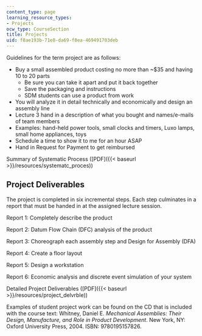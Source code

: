 ```yaml
---
content_type: page
learning_resource_types:
- Projects
ocw_type: CourseSection
title: Projects
uid: f8ae193b-71e8-da69-f8ea-469491703deb
---
```


Guidelines for the term project are as follows:

*   Buy a small assembled product costing no more than ~$35 and having 10 to 20 parts
    *   Be sure you can take it apart and put it back together
    *   Save the packaging and instructions
    *   SDM students can use a product from work
*   You will analyze it in detail technically and economically and design an assembly line
*   Lecture 3 hand in a description of what you bought and names/e-mails of team members
*   Examples: hand-held power tools, small clocks and timers, Luxo lamps, small home appliances, toys
*   Schedule a time to show it to me for an hour ASAP
*   Hand in Request for Payment to get reimbursed

Summary of Systematic Process ([PDF]({{< baseurl >}}/resources/systematc_proces))

Project Deliverables
--------------------

The project is completed in six incremental steps. Each step culminates in a report that must be handed in at the assigned lecture session.

Report 1: Completely describe the product

Report 2: Datum Flow Chain (DFC) analysis of the product

Report 3: Choreograph each assembly step and Design for Assembly (DFA)

Report 4: Create a floor layout

Report 5: Design a workstation

Report 6: Economic analysis and discrete event simulation of your system

Detailed Project Deliverables ([PDF]({{< baseurl >}}/resources/project_delvrble))

Examples of student project work can be found on the CD that is included with the course text: Whitney, Daniel E. _Mechanical Assemblies: Their Design, Manufacture, and Role in Product Development_. New York, NY: Oxford University Press, 2004. ISBN: 9780195157826.